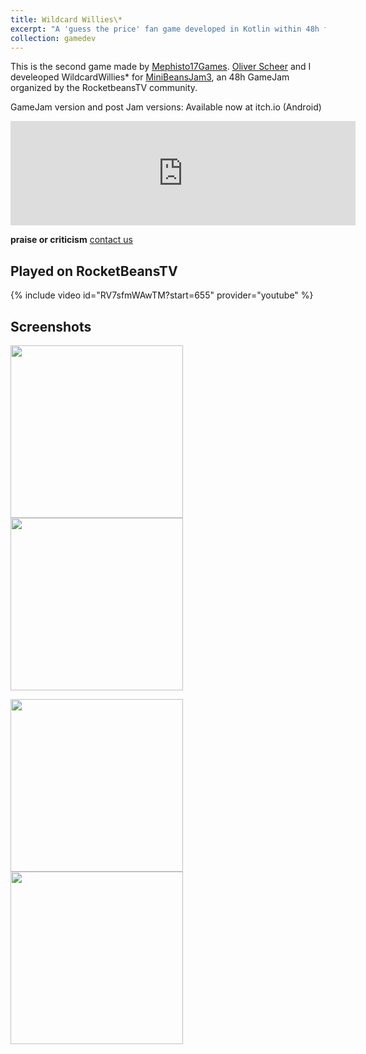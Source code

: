 ```yaml
---
title: Wildcard Willies\*
excerpt: "A 'guess the price' fan game developed in Kotlin within 48h for MiniBeansJam3 in 2019. It's based on the concept of 'Verflixxte Klixx' and 'Pfiffige Ziffern', two super successfull show formats on RocketbeansTV.<br/><br/><img src='/images/ww_600800_text.png' width='350px'><br/> "
collection: gamedev
---
```


This is the second game made by [Mephisto17Games](https://mephisto17games.itch.io/). [Oliver Scheer](https://l1nk86.itch.io/) and I develeoped WildcardWillies* for [MiniBeansJam3](https://itch.io/jam/minibeansjam3), an 48h GameJam organized by the RocketbeansTV community.

GameJam version and post Jam versions: Available now at itch.io (Android)

<iframe frameborder="0" src="https://itch.io/embed/374648" width="552" height="167"></iframe>

**praise or criticism** [contact us](mephisto17games@gmail.com)


## Played on RocketBeansTV
{% include video id="RV7sfmWAwTM?start=655" provider="youtube" %}

## Screenshots


<img src='https://img.itch.zone/aW1hZ2UvMzc0NjQ4LzE4ODUxMTEuanBn/794x1000/jjUjiS.jpg' width='276px'> <img src='https://img.itch.zone/aW1hZ2UvMzc0NjQ4LzE4ODUxMTcuanBn/794x1000/D85jSx.jpg' width='276px'> 

<img src='https://img.itch.zone/aW1hZ2UvMzc0NjQ4LzE4ODUxMTMuanBn/794x1000/D8ia35.jpg' width='276px'> <img src='https://img.itch.zone/aW1hZ2UvMzc0NjQ4LzE4ODUxMTQuanBn/794x1000/xkweBz.jpg' width='276px'> 
